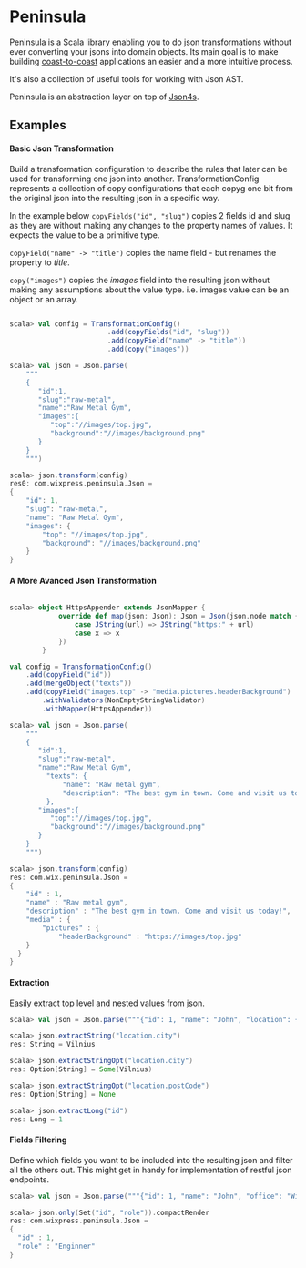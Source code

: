 # Peninsula
Peninsula is a Scala library enabling you to do json transformations without ever converting your jsons into domain objects. Its main goal is to make building [coast-to-coast](http://mandubian.com/2013/01/13/JSON-Coast-to-Coast/) applications an easier and a more intuitive process.

It's also a collection of useful tools for working with Json AST.

Peninsula is an abstraction layer on top of [Json4s](https://github.com/json4s/json4s).

## Examples
#### Basic Json Transformation
Build a transformation configuration to describe the rules that later can be used
for transforming one json into another. TransformationConfig represents a collection
of copy configurations that each copyg one bit from the original json into the resulting json in a specific way.

In the example below `copyFields("id", "slug")` copies 2 fields id and slug as they are without making any changes to the property names of values. It expects the value to be a primitive type.

`copyField("name" -> "title")` copies the name field - but renames the property to *title*.

`copy("images")` copies the *images* field into the resulting json without making any assumptions about the value type. i.e. images value can be an object or an array.

```scala

scala> val config = TransformationConfig()
						.add(copyFields("id", "slug"))
						.add(copyField("name" -> "title"))
						.add(copy("images"))

scala> val json = Json.parse(
	"""
	{  
	   "id":1,
	   "slug":"raw-metal",
	   "name":"Raw Metal Gym",
	   "images":{  
	      "top":"//images/top.jpg",
	      "background":"//images/background.png"
	   }
	}
	""")

scala> json.transform(config)
res0: com.wixpress.peninsula.Json =
{
	"id": 1,
	"slug": "raw-metal",
	"name": "Raw Metal Gym",
	"images": {
		"top": "//images/top.jpg",
		"background": "//images/background.png"
	}
}
```
#### A More Avanced Json Transformation
```scala

scala> object HttpsAppender extends JsonMapper {
			override def map(json: Json): Json = Json(json.node match {
				case JString(url) => JString("https:" + url)
				case x => x
			})
		}

val config = TransformationConfig()
	.add(copyField("id"))
	.add(mergeObject("texts"))
	.add(copyField("images.top" -> "media.pictures.headerBackground")
		.withValidators(NonEmptyStringValidator)
		.withMapper(HttpsAppender))

scala> val json = Json.parse(
	"""
	{  
	   "id":1,
	   "slug":"raw-metal",
	   "name":"Raw Metal Gym",
		 "texts": {
			 "name": "Raw metal gym",
			 "description": "The best gym in town. Come and visit us today!"
		 },
	   "images":{  
	      "top":"//images/top.jpg",
	      "background":"//images/background.png"
	   }
	}
	""")

scala> json.transform(config)
res: com.wix.peninsula.Json =
{
	"id" : 1,
	"name" : "Raw metal gym",
	"description" : "The best gym in town. Come and visit us today!",
  	"media" : {
		"pictures" : {
      		"headerBackground" : "https://images/top.jpg"
	}
  }
}
```

#### Extraction
Easily extract top level and nested values from json.

```scala
scala> val json = Json.parse("""{"id": 1, "name": "John", "location": {"city": "Vilnius", "country": "LT"}}""")

scala> json.extractString("location.city")
res: String = Vilnius

scala> json.extractStringOpt("location.city")
res: Option[String] = Some(Vilnius)

scala> json.extractStringOpt("location.postCode")
res: Option[String] = None

scala> json.extractLong("id")
res: Long = 1
```

#### Fields Filtering
Define which fields you want to be included into the resulting json and filter all the others out.
This might get in handy for implementation of restful json endpoints.

```scala
scala> val json = Json.parse("""{"id": 1, "name": "John", "office": "Wix Townhall", "role": "Engineer"}""")

scala> json.only(Set("id", "role")).compactRender
res: com.wixpress.peninsula.Json =
{
  "id" : 1,
  "role" : "Enginner"
}
```
